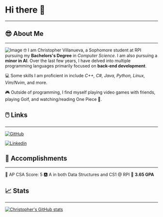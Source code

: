 # Hi there 👋
---

## 😎 About Me
---
![Image](/relative/path/to/img.jpg?raw=true "Me")
🤓 I am Christopher Villanueva, a Sophomore student at RPI pursuing my **Bachelors's Degree** in *Computer Science*. I am also pursuing a **minor in AI**. Over the last few years, I have delved into multiple programming languages primarily focused on **back-end development**.

💻 Some skills I am proficient in include *C++, C#, Java, Python, Linux, Vim/Nvim*, and more.

🎮 Outside of programming, I find myself playing video games with friends, playing Golf, and watching/reading One Piece 👒.

## 🖱️ Links
---

[![GitHub](https://img.shields.io/badge/GitHub-000000?style=for-the-badge&logo=GitHub&logoColor=white)](https://github.com/BoundlessFate)


[![Linkedin](https://img.shields.io/badge/LinkedIn-0077B5?style=for-the-badge&logo=linkedin&logoColor=white)](https://www.linkedin.com/in/christopher-villanueva-a51939282/)

## 🥇 Accomplishments
---

💯 AP CSA Score: 5
🅰️ A in both Data Structures and CS1 @ RPI
💪 **3.65 GPA**


## 📈 Stats
---

[![Christopher's GitHub stats](https://github-readme-stats.vercel.app/api?username=BoundlessFate&theme=buefy)](https://github.com/anuraghazra/github-readme-stats)
